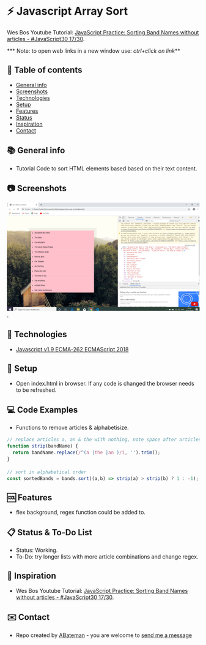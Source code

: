 # :zap: Javascript Array Sort

Wes Bos Youtube Tutorial: [JavaScript Practice: Sorting Band Names without articles - #JavaScript30 17/30](https://www.youtube.com/watch?v=PEEo-2mRQ7A&list=PLu8EoSxDXHP6CGK4YVJhL_VWetA865GOH&index=17).

*** Note: to open web links in a new window use: _ctrl+click on link_**

## :page_facing_up: Table of contents

* [General info](#general-info)
* [Screenshots](#screenshots)
* [Technologies](#technologies)
* [Setup](#setup)
* [Features](#features)
* [Status](#status)
* [Inspiration](#inspiration)
* [Contact](#contact)

## :books: General info

* Tutorial Code to sort HTML elements based based on their text content.

## :camera: Screenshots

![Example screenshot](./img/bands.png).

## :signal_strength: Technologies

* [Javascript v1.9 ECMA-262 ECMAScript 2018](http://www.ecma-international.org/publications/standards/Ecma-262.htm)

## :floppy_disk: Setup

* Open index.html in browser. If any code is changed the browser needs to be refreshed.

## :computer: Code Examples

* Functions to remove articles & alphabetisize.

```javascript
// replace articles a, an & the with nothing, note space after articles in regex expression
function strip(bandName) {
  return bandName.replace(/^(a |the |an )/i, '').trim();
}

// sort in alphabetical order 
const sortedBands = bands.sort((a,b) => strip(a) > strip(b) ? 1 : -1); 
```

## :cool: Features

*  flex background, regex function could be added to.

## :clipboard: Status & To-Do List

* Status: Working.
* To-Do: try longer lists with more article combinations and change regex.

## :clap: Inspiration

* Wes Bos Youtube Tutorial: [JavaScript Practice: Sorting Band Names without articles - #JavaScript30 17/30](https://www.youtube.com/watch?v=PEEo-2mRQ7A&list=PLu8EoSxDXHP6CGK4YVJhL_VWetA865GOH&index=17).

## :envelope: Contact

* Repo created by [ABateman](https://www.andrewbateman.org) - you are welcome to [send me a message](https://andrewbateman.org/contact)

